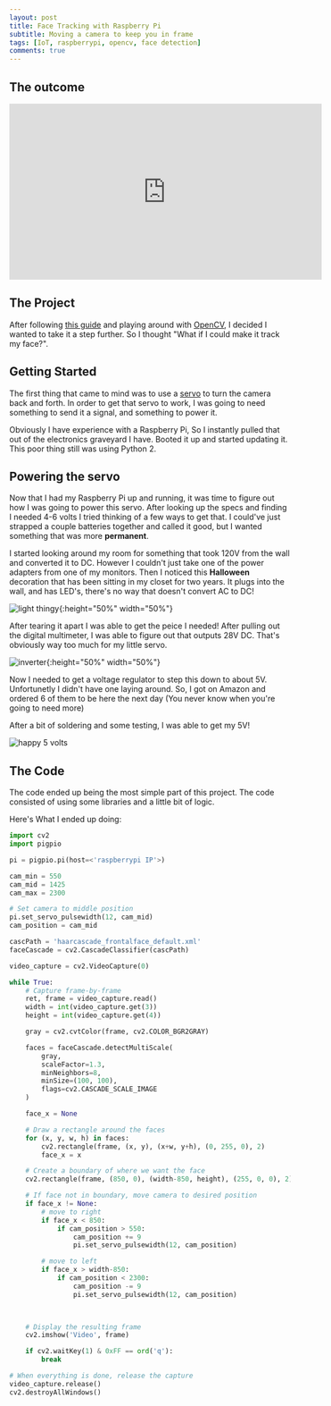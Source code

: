 ```yaml
---
layout: post
title: Face Tracking with Raspberry Pi
subtitle: Moving a camera to keep you in frame
tags: [IoT, raspberrypi, opencv, face detection]
comments: true
---
```


## The outcome

<iframe width="560" height="315" src="https://www.youtube.com/embed/Tr2rqoO8xs4" frameborder="0" allow="accelerometer; autoplay; encrypted-media; gyroscope; picture-in-picture" allowfullscreen></iframe>

## The Project

After following [this guide](https://realpython.com/face-recognition-with-python/)
and playing around with [OpenCV](https://opencv.org), I decided I wanted to take
it a step further. So I thought "What if I could make it track my face?".

## Getting Started

The first thing that came to mind was to use a [servo]() to turn the camera
back and forth. In order to get that servo to work, I was going to need something
to send it a signal, and something to power it.

Obviously I have experience with a Raspberry Pi, So I instantly pulled that out
of the electronics graveyard I have. Booted it up and started updating it. This
poor thing still was using Python 2.

## Powering the servo

Now that I had my Raspberry Pi up and running, it was time to figure out how I
was going to power this servo. After looking up the specs and finding I needed
4-6 volts I tried thinking of a few ways to get that. I could've just strapped
a couple batteries together and called it good, but I wanted something that
was more __permanent__.

I started looking around my room for something that took 120V from the wall
and converted it to DC. However I couldn't just take one of the power adapters
from one of my monitors. Then I noticed this __Halloween__ decoration that has
been sitting in my closet for two years. It plugs into the wall, and has LED's,
there's no way that doesn't convert AC to DC!

![light thingy](/img/light_thing.jpg){:height="50%" width="50%"}

After tearing it apart I was able to get the peice I needed! After pulling out
the digital multimeter, I was able to figure out that outputs 28V DC. That's
obviously way too much for my little servo.

![inverter](/img/inverter.jpg){:height="50%" width="50%"}

Now I needed to get a voltage regulator to step this down to about 5V.
Unfortunetly I didn't have one laying around. So, I got on Amazon and ordered
6 of them to be here the next day (You never know when you're going to need more)

After a bit of soldering and some testing, I was able to get my 5V!

![happy 5 volts](/img/5v.JPG)

## The Code

The code ended up being the most simple part of this project. The code consisted
of using some libraries and a little bit of logic.

Here's What I ended up doing:

```python
import cv2
import pigpio

pi = pigpio.pi(host=<'raspberrypi IP'>)

cam_min = 550
cam_mid = 1425
cam_max = 2300

# Set camera to middle position
pi.set_servo_pulsewidth(12, cam_mid)
cam_position = cam_mid

cascPath = 'haarcascade_frontalface_default.xml'
faceCascade = cv2.CascadeClassifier(cascPath)

video_capture = cv2.VideoCapture(0)

while True:
    # Capture frame-by-frame
    ret, frame = video_capture.read()
    width = int(video_capture.get(3))
    height = int(video_capture.get(4))

    gray = cv2.cvtColor(frame, cv2.COLOR_BGR2GRAY)

    faces = faceCascade.detectMultiScale(
        gray,
        scaleFactor=1.3,
        minNeighbors=8,
        minSize=(100, 100),
        flags=cv2.CASCADE_SCALE_IMAGE
    )

    face_x = None

    # Draw a rectangle around the faces
    for (x, y, w, h) in faces:
        cv2.rectangle(frame, (x, y), (x+w, y+h), (0, 255, 0), 2)
        face_x = x

    # Create a boundary of where we want the face
    cv2.rectangle(frame, (850, 0), (width-850, height), (255, 0, 0), 2)

    # If face not in boundary, move camera to desired position
    if face_x != None:
        # move to right
        if face_x < 850:
            if cam_position > 550:
                cam_position += 9
                pi.set_servo_pulsewidth(12, cam_position)

        # move to left
        if face_x > width-850:
            if cam_position < 2300:
                cam_position -= 9
                pi.set_servo_pulsewidth(12, cam_position)
        


    # Display the resulting frame
    cv2.imshow('Video', frame)

    if cv2.waitKey(1) & 0xFF == ord('q'):
        break

# When everything is done, release the capture
video_capture.release()
cv2.destroyAllWindows()
```